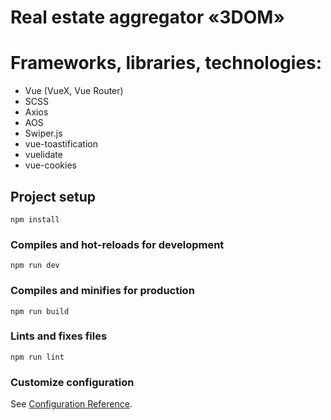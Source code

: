# Real estate aggregator «3DOM»

# Frameworks, libraries, technologies:

- Vue (VueX, Vue Router)
- SCSS
- Axios
- AOS
- Swiper.js
- vue-toastification
- vuelidate
- vue-cookies

## Project setup

```
npm install
```

### Compiles and hot-reloads for development

```
npm run dev
```

### Compiles and minifies for production

```
npm run build
```

### Lints and fixes files

```
npm run lint
```

### Customize configuration

See [Configuration Reference](https://cli.vuejs.org/config/).

